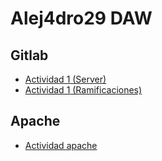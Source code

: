 # Alej4dro29 DAW

## Gitlab
- [Actividad 1 (Server)](actividades/gitlab/actividad1/index.md)
- [Actividad 1 (Ramificaciones)](actividades/gitlab/actividad2/index.md)


## Apache
- [Actividad apache](actividades/apache/actividad1/index.md)
